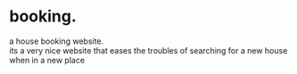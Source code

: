 # booking.
a house booking website.        
      its a very nice website that eases the troubles of searching for a new house when in a new place
      
   
         
     
        
   
    
     
      
